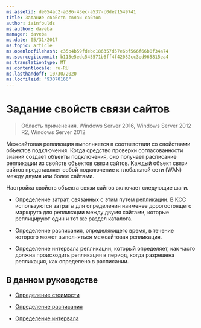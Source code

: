 ```yaml
---
ms.assetid: de054ac2-a386-43ec-a537-c0de21549741
title: Задание свойств связи сайтов
author: iainfoulds
ms.author: daveba
manager: daveba
ms.date: 05/31/2017
ms.topic: article
ms.openlocfilehash: c35b4b59fdebc186357d57e6bf566f66b0f34a74
ms.sourcegitcommit: b115e5edc545571b6ff4f42082cc3ed965815ea4
ms.translationtype: MT
ms.contentlocale: ru-RU
ms.lasthandoff: 10/30/2020
ms.locfileid: "93070166"
---
```

# <a name="setting-site-link-properties"></a>Задание свойств связи сайтов

>Область применения. Windows Server 2016, Windows Server 2012 R2, Windows Server 2012

Межсайтовая репликация выполняется в соответствии со свойствами объектов подключения. Когда средство проверки согласованности знаний создает объекты подключения, оно получает расписание репликации из свойств объектов связи сайтов. Каждый объект связи сайтов представляет собой подключение к глобальной сети (WAN) между двумя или более сайтами.

Настройка свойств объекта связи сайтов включает следующие шаги.

-   Определение затрат, связанных с этим путем репликации. В KCC используются затраты для определения наименее дорогостоящего маршрута для репликации между двумя сайтами, которые реплицируют один и тот же раздел каталога.

-   Определение расписания, определяющего время, в течение которого может выполняться межсайтовая репликация.

-   Определение интервала репликации, который определяет, как часто должна происходить репликация в период, когда разрешена репликация, как определено в расписании.

## <a name="in-this-guide"></a>В данном руководстве

-   [Определение стоимости](../../ad-ds/plan/Determining-the-Cost.md)

-   [Определение расписания](../../ad-ds/plan/Determining-the-Schedule.md)

-   [Определение интервала](../../ad-ds/plan/Determining-the-Interval.md)



